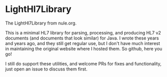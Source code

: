 # LightHl7Library

The LightHl7Library from nule.org.

This is a minimal HL7 library for parsing, processing, and producing HL7 v2 documents (and documents that look similar) for Java. I wrote these years and years ago, and they still get regular use, but I don't have much interest in maintaining the original website where I hosted them. So github, here you go!

I still do support these utilities, and welcome PRs for fixes and functionality, just open an issue to discuss them first.
